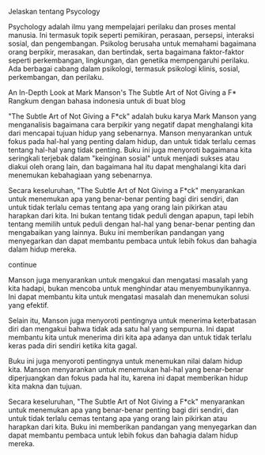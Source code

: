 Jelaskan tentang Psycology

Psychology adalah ilmu yang mempelajari perilaku dan proses mental manusia. Ini termasuk topik seperti pemikiran, perasaan, persepsi, interaksi sosial, dan pengembangan. Psikolog berusaha untuk memahami bagaimana orang berpikir, merasakan, dan bertindak, serta bagaimana faktor-faktor seperti perkembangan, lingkungan, dan genetika mempengaruhi perilaku. Ada berbagai cabang dalam psikologi, termasuk psikologi klinis, sosial, perkembangan, dan perilaku.

An In-Depth Look at Mark Manson's The Subtle Art of Not Giving a F\* Rangkum dengan bahasa indonesia untuk di buat blog

"The Subtle Art of Not Giving a F\*ck" adalah buku karya Mark Manson yang menganalisis bagaimana cara berpikir yang negatif dapat menghalangi kita dari mencapai tujuan hidup yang sebenarnya. Manson menyarankan untuk fokus pada hal-hal yang penting dalam hidup, dan untuk tidak terlalu cemas tentang hal-hal yang tidak penting. Buku ini juga menyoroti bagaimana kita seringkali terjebak dalam "keinginan sosial" untuk menjadi sukses atau diakui oleh orang lain, dan bagaimana hal itu dapat menghalangi kita dari menemukan kebahagiaan yang sebenarnya.

Secara keseluruhan, "The Subtle Art of Not Giving a F\*ck" menyarankan untuk menemukan apa yang benar-benar penting bagi diri sendiri, dan untuk tidak terlalu cemas tentang apa yang orang lain pikirkan atau harapkan dari kita. Ini bukan tentang tidak peduli dengan apapun, tapi lebih tentang memilih untuk peduli dengan hal-hal yang benar-benar penting dan mengabaikan yang lainnya. Buku ini memberikan pandangan yang menyegarkan dan dapat membantu pembaca untuk lebih fokus dan bahagia dalam hidup mereka.

continue

Manson juga menyarankan untuk mengakui dan mengatasi masalah yang kita hadapi, bukan mencoba untuk menghindar atau menyembunyikannya. Ini dapat membantu kita untuk mengatasi masalah dan menemukan solusi yang efektif.

Selain itu, Manson juga menyoroti pentingnya untuk menerima keterbatasan diri dan mengakui bahwa tidak ada satu hal yang sempurna. Ini dapat membantu kita untuk menerima diri kita apa adanya dan untuk tidak terlalu keras pada diri sendiri ketika kita gagal.

Buku ini juga menyoroti pentingnya untuk menemukan nilai dalam hidup kita. Manson menyarankan untuk menemukan hal-hal yang benar-benar diperjuangkan dan fokus pada hal itu, karena ini dapat memberikan hidup kita makna dan tujuan.

Secara keseluruhan, "The Subtle Art of Not Giving a F\*ck" menyarankan untuk menemukan apa yang benar-benar penting bagi diri sendiri, dan untuk tidak terlalu cemas tentang apa yang orang lain pikirkan atau harapkan dari kita. Buku ini memberikan pandangan yang menyegarkan dan dapat membantu pembaca untuk lebih fokus dan bahagia dalam hidup mereka.